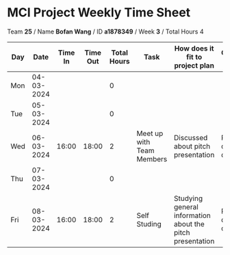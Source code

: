 # MCI Project Weekly Time Sheet

Team **25** / Name **Bofan Wang** / ID **a1878349** / Week **3** / Total Hours 4

| Day | Date       | Time In | Time Out | Total Hours | Task | How does it fit to project plan | Outcome/Next action |
| --- | ---------- | ------- | -------- | ----------- | ---- | ------------------------------- | ------------------- |
| Mon | 04-03-2024 |         |          | 0           | | | |
| Tue | 05-03-2024 |         |          | 0           | | | |
| Wed | 06-03-2024 | 16:00   | 18:00    | 2           | Meet up with Team Members | Discussed about pitch presentation |Presentation content defined|
| Thu | 07-03-2024 |         |          | 0           | | | |
| Fri | 08-03-2024 | 16:00   | 18:00    | 2           | Self Studing| Studying general information about the pitch presentation| Prepare questions for client meeting|

